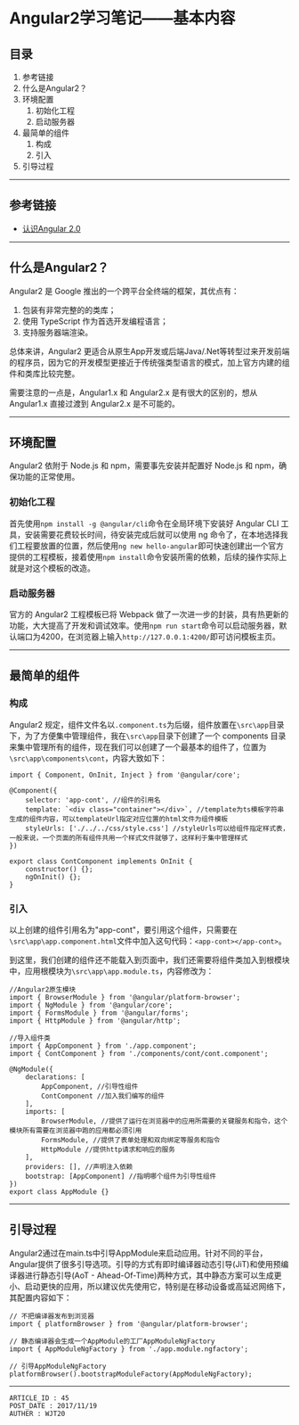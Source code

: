 
# Angular2学习笔记——基本内容 #

## 目录 ##

1. 参考链接
2. 什么是Angular2？
3. 环境配置
	1. 初始化工程
	2. 启动服务器
4. 最简单的组件
	1. 构成
	2. 引入
5. 引导过程

---

## 参考链接 ##

- [认识Angular 2.0](https://juejin.im/post/5860eebe1b69e6006ce1395c)

---

## <a name="href1">什么是Angular2？</a> ##

Angular2 是 Google 推出的一个跨平台全终端的框架，其优点有：

1. 包装有非常完整的的类库；
2. 使用 TypeScript 作为首选开发编程语言；
3. 支持服务器端渲染。

总体来讲，Angular2 更适合从原生App开发或后端Java/.Net等转型过来开发前端的程序员，因为它的开发模型更接近于传统强类型语言的模式，加上官方内建的组件和类库比较完整。

需要注意的一点是，Angular1.x 和 Angular2.x 是有很大的区别的，想从 Angular1.x 直接过渡到 Angular2.x 是不可能的。

---

## <a name="href2">环境配置</a> ##

Angular2 依附于 Node.js 和 npm，需要事先安装并配置好 Node.js 和 npm，确保功能的正常使用。

### <a name="href2-1">初始化工程</a> ###

首先使用`npm install -g @angular/cli`命令在全局环境下安装好 Angular CLI 工具，安装需要花费较长时间，待安装完成后就可以使用 ng 命令了，在本地选择我们工程要放置的位置，然后使用`ng new hello-angular`即可快速创建出一个官方提供的工程模板，接着使用`npm install`命令安装所需的依赖，后续的操作实际上就是对这个模板的改造。

### <a name="href2-2">启动服务器</a> ###

官方的 Angular2 工程模板已将 Webpack 做了一次进一步的封装，具有热更新的功能，大大提高了开发和调试效率。使用`npm run start`命令可以启动服务器，默认端口为4200，在浏览器上输入`http://127.0.0.1:4200/`即可访问模板主页。

---

## <a name="href3">最简单的组件</a> ##

### <a name="href3-3">构成</a> ###

Angular2 规定，组件文件名以`.component.ts`为后缀，组件放置在`\src\app`目录下，为了方便集中管理组件，我在`\src\app`目录下创建了一个 components 目录来集中管理所有的组件，现在我们可以创建了一个最基本的组件了，位置为`\src\app\components\cont`，内容大致如下：

```
import { Component, OnInit, Inject } from '@angular/core';

@Component({
    selector: 'app-cont', //组件的引用名
    template: `<div class="container"></div>`, //template为ts模板字符串生成的组件内容，可以templateUrl指定对应位置的html文件为组件模板
    styleUrls: ['./../../css/style.css'] //styleUrls可以给组件指定样式表，一般来说，一个页面的所有组件共用一个样式文件就够了，这样利于集中管理样式
})

export class ContComponent implements OnInit {
    constructor() {};
    ngOnInit() {};
}
```

### <a name="href3-4">引入</a> ###

以上创建的组件引用名为"app-cont"，要引用这个组件，只需要在`\src\app\app.component.html`文件中加入这句代码：`<app-cont></app-cont>`。

到这里，我们创建的组件还不能载入到页面中，我们还需要将组件类加入到根模块中，应用根模块为`\src\app\app.module.ts`，内容修改为：

```
//Angular2原生模块
import { BrowserModule } from '@angular/platform-browser';
import { NgModule } from '@angular/core';
import { FormsModule } from '@angular/forms';
import { HttpModule } from '@angular/http';

//导入组件类
import { AppComponent } from './app.component';
import { ContComponent } from './components/cont/cont.component';

@NgModule({
	declarations: [
		AppComponent, //引导性组件
		ContComponent //加入我们编写的组件
	],
	imports: [
		BrowserModule, //提供了运行在浏览器中的应用所需要的关键服务和指令，这个模块所有需要在浏览器中跑的应用都必须引用
		FormsModule, //提供了表单处理和双向绑定等服务和指令
		HttpModule //提供http请求和响应的服务
	],
	providers: [], //声明注入依赖
	bootstrap: [AppComponent] //指明哪个组件为引导性组件
})
export class AppModule {}
```

---

## <a name="href4">引导过程</a> ##

Angular2通过在main.ts中引导AppModule来启动应用。针对不同的平台，Angular提供了很多引导选项。引导的方式有即时编译器动态引导(JiT)和使用预编译器进行静态引导(AoT - Ahead-Of-Time)两种方式，其中静态方案可以生成更小、启动更快的应用，所以建议优先使用它，特别是在移动设备或高延迟网络下，其配置内容如下：

```
// 不把编译器发布到浏览器
import { platformBrowser } from '@angular/platform-browser';

// 静态编译器会生成一个AppModule的工厂AppModuleNgFactory
import { AppModuleNgFactory } from './app.module.ngfactory';

// 引导AppModuleNgFactory
platformBrowser().bootstrapModuleFactory(AppModuleNgFactory);
```

---

```
ARTICLE_ID : 45
POST_DATE : 2017/11/19
AUTHER : WJT20
```
